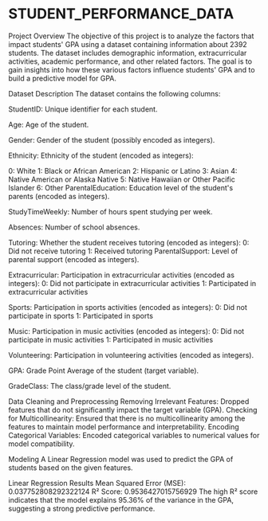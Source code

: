 # STUDENT_PERFORMANCE_DATA
Project Overview
The objective of this project is to analyze the factors that impact students' GPA using a dataset containing information about 2392 students. The dataset includes demographic information, extracurricular activities, academic performance, and other related factors. The goal is to gain insights into how these various factors influence students' GPA and to build a predictive model for GPA.

Dataset Description
The dataset contains the following columns:

StudentID: Unique identifier for each student.

Age: Age of the student.

Gender: Gender of the student (possibly encoded as integers).

Ethnicity: Ethnicity of the student (encoded as integers):

0: White
1: Black or African American
2: Hispanic or Latino
3: Asian
4: Native American or Alaska Native
5: Native Hawaiian or Other Pacific Islander
6: Other
ParentalEducation: Education level of the student's parents (encoded as integers).

StudyTimeWeekly: Number of hours spent studying per week.

Absences: Number of school absences.

Tutoring: Whether the student receives tutoring (encoded as integers):
0: Did not receive tutoring
1: Received tutoring
ParentalSupport: Level of parental support (encoded as integers).

Extracurricular: Participation in extracurricular activities (encoded as integers):
0: Did not participate in extracurricular activities
1: Participated in extracurricular activities

Sports: Participation in sports activities (encoded as integers):
0: Did not participate in sports
1: Participated in sports

Music: Participation in music activities (encoded as integers):
0: Did not participate in music activities
1: Participated in music activities

Volunteering: Participation in volunteering activities (encoded as integers).

GPA: Grade Point Average of the student (target variable).

GradeClass: The class/grade level of the student.

Data Cleaning and Preprocessing
Removing Irrelevant Features: Dropped features that do not significantly impact the target variable (GPA).
Checking for Multicollinearity: Ensured that there is no multicollinearity among the features to maintain model performance and interpretability.
Encoding Categorical Variables: Encoded categorical variables to numerical values for model compatibility.

Modeling
A Linear Regression model was used to predict the GPA of students based on the given features.

Linear Regression Results
Mean Squared Error (MSE): 0.037752808292322124
R² Score: 0.9536427015756929
The high R² score indicates that the model explains 95.36% of the variance in the GPA, suggesting a strong predictive performance.

